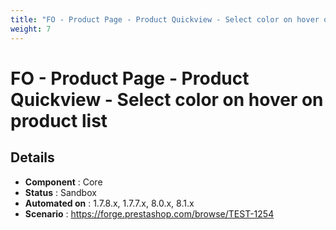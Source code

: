 ```yaml
---
title: "FO - Product Page - Product Quickview - Select color on hover on product list"
weight: 7
---
```


# FO - Product Page - Product Quickview - Select color on hover on product list
## Details
* **Component** : Core
* **Status** : Sandbox
* **Automated on** : 1.7.8.x, 1.7.7.x, 8.0.x, 8.1.x
* **Scenario** : https://forge.prestashop.com/browse/TEST-1254

